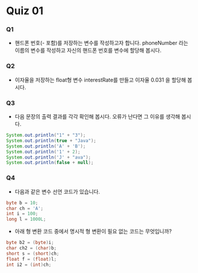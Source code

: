 # Quiz 01

### Q1

* 핸드폰 번호(- 포함)를 저장하는 변수를 작성하고자 합니다. phoneNumber 라는 이름의 변수를 작성하고 자신의 핸드폰 번호를 변수에 할당해 봅시다.

### Q2

* 이자율을 저장하는 float형 변수 interestRate를 만들고 이자율 0.031 을 할당해 봅시다.

### Q3

* 다음 문장의 출력 결과를 각각 확인해 봅시다. 오류가 난다면 그 이유를 생각해 봅시다.

```java
System.out.println("1" + "3");
System.out.println(true + "Java");
System.out.println('A' + 'B');
System.out.println('1' + 2);
System.out.println('J' + "ava");
System.out.println(false + null);
```

### Q4

* 다음과 같은 변수 선언 코드가 있습니다.

```java
byte b = 10;
char ch = 'A';
int i = 100;
long l = 1000L;
```

* 아래 형 변환 코드 중에서 명시적 형 변환이 필요 없는 코드는 무엇입니까?

```java
byte b2 = (byte)i;
char ch2 = (char)b;
short s = (short)ch;
float f = (float)l;
int i2 = (int)ch;
```

